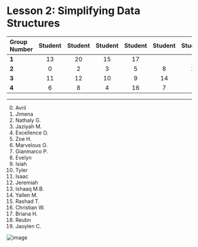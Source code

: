 # Lesson 2: Simplifying Data Structures


| Group Number | Student | Student | Student | Student | Student | Student |
| :------------ | :-------: | :-------:  | :-------:  | :-------:  |:-------: | :-------:  |
| **1** | 13 | 20 | 15 | 17 |
| **2** | 0 | 2 | 3 | 5 | 8 | 1 |
| **3** | 11 | 12 | 10 | 9 | 14 |
| **4** | 6 | 8 | 4 | 16 | 7 |

---

0. Avril
1. Jimena
2. Nathaly G.
3. Jaziyah M.
4. Excellence O.
5. Zoe H.
6. Marvelous O.
7. Gianmarco P.
8. Evelyn
9. Isiah
10. Tyler
11. Isaac
12. Jeremiah
13. Ishaaq M.B.
14. Yallen M.
15. Rashad T.
16. Christian W.
17. Briana H.
18. Reubn
19. Jaoylen C.


![image](https://github.com/ions29/cpp-reading-material/assets/127531384/8928a166-f69f-4108-9ef1-f715daa00966)



